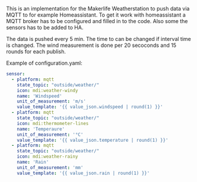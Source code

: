 This is an implementation for the Makerlife Weatherstation to push data via MQTT to for example Homeassistant. To get it work with homeassistant a MQTT broker has to be configured and filled in to the code. Also some the sensors has to be added to HA. 

The data is pushed every 5 min. The time to can be changed if interval time is changed. The wind measurement is done per 20 secoconds and 15 rounds for each publish.

Example of configuration.yaml:
```yaml
sensor:
  - platform: mqtt
    state_topic: "outside/weather/"
    icon: mdi:weather-windy
    name: 'Windspeed'
    unit_of_measurement: 'm/s'
    value_template: '{{ value_json.windspeed | round(1) }}'
  - platform: mqtt
    state_topic: "outside/weather/"
    icon: mdi:thermometer-lines
    name: 'Temperaure'
    unit_of_measurement: '°C'
    value_template: '{{ value_json.temperature | round(1) }}'
  - platform: mqtt
    state_topic: "outside/weather/"
    icon: mdi:weather-rainy
    name: 'Rain'
    unit_of_measurement: 'mm'
    value_template: '{{ value_json.rain | round(1) }}'
```
